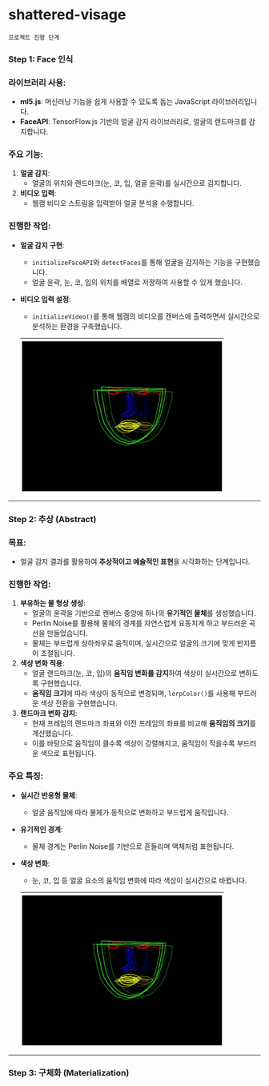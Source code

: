 # shattered-visage

    프로젝트 진행 단계

### **Step 1: Face 인식**

### **라이브러리 사용**:

- **ml5.js**: 머신러닝 기능을 쉽게 사용할 수 있도록 돕는 JavaScript 라이브러리입니다.
- **FaceAPI**: TensorFlow.js 기반의 얼굴 감지 라이브러리로, 얼굴의 랜드마크를 감지합니다.

### **주요 기능**:

1. **얼굴 감지**:
   - 얼굴의 위치와 랜드마크(눈, 코, 입, 얼굴 윤곽)를 실시간으로 감지합니다.
2. **비디오 입력**:
   - 웹캠 비디오 스트림을 입력받아 얼굴 분석을 수행합니다.

### **진행한 작업**:

- **얼굴 감지 구현**:
  - `initializeFaceAPI`와 `detectFaces`를 통해 얼굴을 감지하는 기능을 구현했습니다.
  - 얼굴 윤곽, 눈, 코, 입의 위치를 배열로 저장하여 사용할 수 있게 했습니다.
- **비디오 입력 설정**:

  - `initializeVideo()`를 통해 웹캠의 비디오를 캔버스에 출력하면서 실시간으로 분석하는 환경을 구축했습니다.

  ![Face Detection Demo](assets/gif/step1.gif)

---

### **Step 2: 추상 (Abstract)**

### **목표**:

- 얼굴 감지 결과를 활용하여 **추상적이고 예술적인 표현**을 시각화하는 단계입니다.

### **진행한 작업**:

1. **부유하는 물 형상 생성**:
   - 얼굴의 윤곽을 기반으로 캔버스 중앙에 하나의 **유기적인 물체**를 생성했습니다.
   - Perlin Noise를 활용해 물체의 경계를 자연스럽게 요동치게 하고 부드러운 곡선을 만들었습니다.
   - 물체는 부드럽게 상하좌우로 움직이며, 실시간으로 얼굴의 크기에 맞게 반지름이 조절됩니다.
2. **색상 변화 적용**:
   - 얼굴 랜드마크(눈, 코, 입)의 **움직임 변화를 감지**하여 색상이 실시간으로 변하도록 구현했습니다.
   - **움직임 크기**에 따라 색상이 동적으로 변경되며, `lerpColor()`를 사용해 부드러운 색상 전환을 구현했습니다.
3. **랜드마크 변화 감지**:
   - 현재 프레임의 랜드마크 좌표와 이전 프레임의 좌표를 비교해 **움직임의 크기**를 계산했습니다.
   - 이를 바탕으로 움직임이 클수록 색상이 강렬해지고, 움직임이 작을수록 부드러운 색으로 표현됩니다.

### **주요 특징**:

- **실시간 반응형 물체**:
  - 얼굴 움직임에 따라 물체가 동적으로 변화하고 부드럽게 움직입니다.
- **유기적인 경계**:
  - 물체 경계는 Perlin Noise를 기반으로 흔들리며 액체처럼 표현됩니다.
- **색상 변화**:

  - 눈, 코, 입 등 얼굴 요소의 움직임 변화에 따라 색상이 실시간으로 바뀝니다.

  ![Face Detection Demo](assets/gif/step1.gif)

---

### **Step 3: 구체화 (Materialization)**
